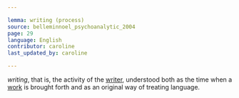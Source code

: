 ```yaml
---

lemma: writing (process)
source: belleminnoel_psychoanalytic_2004
page: 29
language: English
contributor: caroline
last_updated_by: caroline

---
```


_writing_, that is, the activity of the [writer](writer.html), understood both as the time when a [work](work.html) is brought forth and as an original way of treating language.
